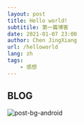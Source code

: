 ```yaml
---
layout: post
title: Hello world!
subtitile: 第一篇博客
date: 2021-01-07 23:00
author: Chen JingXiang
url: /helloworld
lang: zh
tags:
    - 感想
---
```


## BLOG

![post-bg-android](..\img\post-bg-android.jpg)